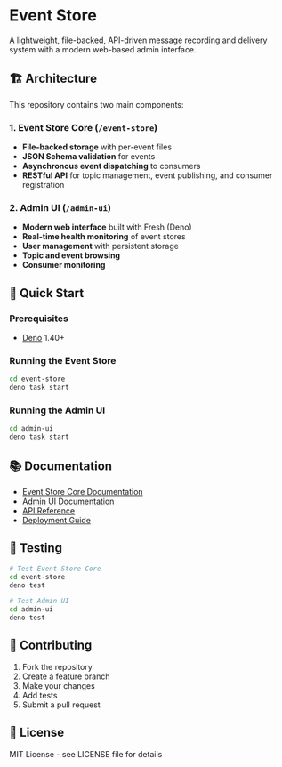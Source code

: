 # Event Store

A lightweight, file-backed, API-driven message recording and delivery system with a modern web-based admin interface.

## 🏗️ Architecture

This repository contains two main components:

### 1. Event Store Core (`/event-store`)
- **File-backed storage** with per-event files
- **JSON Schema validation** for events
- **Asynchronous event dispatching** to consumers
- **RESTful API** for topic management, event publishing, and consumer registration

### 2. Admin UI (`/admin-ui`)
- **Modern web interface** built with Fresh (Deno)
- **Real-time health monitoring** of event stores
- **User management** with persistent storage
- **Topic and event browsing**
- **Consumer monitoring**

## 🚀 Quick Start

### Prerequisites
- [Deno](https://deno.land/) 1.40+

### Running the Event Store
```bash
cd event-store
deno task start
```

### Running the Admin UI
```bash
cd admin-ui
deno task start
```

## 📚 Documentation

- [Event Store Core Documentation](event-store/README.md)
- [Admin UI Documentation](admin-ui/README.md)
- [API Reference](docs/API.md)
- [Deployment Guide](docs/DEPLOYMENT.md)

## 🧪 Testing

```bash
# Test Event Store Core
cd event-store
deno test

# Test Admin UI
cd admin-ui
deno test
```

## 🤝 Contributing

1. Fork the repository
2. Create a feature branch
3. Make your changes
4. Add tests
5. Submit a pull request

## 📄 License

MIT License - see LICENSE file for details
